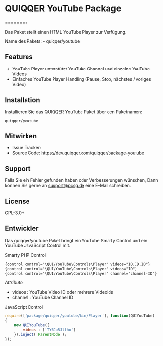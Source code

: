 # QUIQQER YouTube Package
========

Das Paket stellt einen HTML YouTube Player zur Verfügung.

Name des Pakets:
    - quiqqer/youtube


Features
--------

- YouTube Player unterstützt YouTube Channel und einzelne YouTube Videos
- Einfaches YouTube Player Handling (Pause, Stop, nächstes / voriges Video)


Installation
------------

Installieren Sie das QUIQQER YouTube Paket über den Paketnamen:

    quiqqer/youtube


Mitwirken
----------

- Issue Tracker:
- Source Code: https://dev.quiqqer.com/quiqqer/package-youtube


Support
-------

Falls Sie ein Fehler gefunden haben oder Verbesserungen wünschen,
Dann können Sie gerne an support@pcsg.de eine E-Mail schreiben.


License
-------

GPL-3.0+


Entwickler
--------

Das quiqqer/youtube Paket bringt ein YouTube Smarty Control und ein YouTube JavaScript Control mit.

Smarty PHP Control

```html
{control control="\QUI\YouTube\Controls\Player" videos="ID,ID,ID"}
{control control="\QUI\YouTube\Controls\Player" videos="ID"}
{control control="\QUI\YouTube\Controls\Player" channel="channel-ID"}
```


*Attribute*

- videos : YouTube Video ID oder mehrere VideoIds
- channel : YouTube Channel ID


JavaScript Control

```javascript
require(['package/quiqqer/youtube/bin/Player'], function(QUIYouTube)
{
    new QUIYouTube({
        videos : ['TY6CbRJlfho']
    }).inject( ParentNode );
});

```